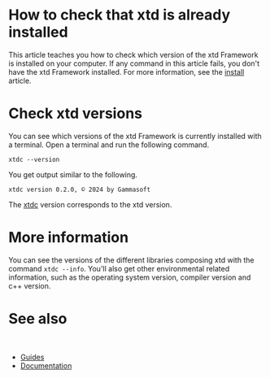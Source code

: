 # How to check that xtd is already installed

This article teaches you how to check which version of the xtd Framework is installed on your computer.
If any command in this article fails, you don't have the xtd Framework installed. For more information, see the [install](/docs/downloads) article.

# Check xtd versions
You can see which versions of the xtd Framework is currently installed with a terminal. Open a terminal and run the following command.

```shell
xtdc --version
```

You get output similar to the following.

```
xtdc version 0.2.0, © 2024 by Gammasoft
```

The [xtdc](https://github.com/gammasoft71/xtd/blob/master/tools/xtdc/README.md) version corresponds to the xtd version.

# More information

You can see the versions of the different libraries composing xtd with the command `xtdc --info`.
You'll also get other environmental related information, such as the operating system version, compiler version and c++ version.

# See also
​
* [Guides](/docs/documentation/guides)
* [Documentation](/docs/documentation)
